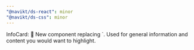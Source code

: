 ```yaml
---
"@navikt/ds-react": minor
"@navikt/ds-css": minor
---
```


InfoCard: :tada: New component replacing `<Alert variant="info" />. Used for general information and content you would want to highlight.
